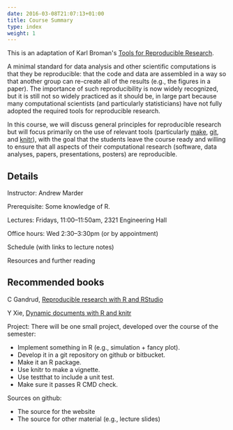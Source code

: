 ```yaml
---
date: 2016-03-08T21:07:13+01:00
title: Course Summary
type: index
weight: 1
---
```


This is an adaptation of Karl Broman's [Tools for Reproducible Research](https://github.com/kbroman/Tools4RR).

A minimal standard for data analysis and other scientific computations is that they be reproducible: that the code and data are assembled in a way so that another group can re-create all of the results (e.g., the figures in a paper). The importance of such reproducibility is now widely recognized, but it is still not so widely practiced as it should be, in large part because many computational scientists (and particularly statisticians) have not fully adopted the required tools for reproducible research.

In this course, we will discuss general principles for reproducible research but will focus primarily on the use of relevant tools (particularly [make](https://www.gnu.org/software/make/), [git](https://git-scm.org/), and [knitr](https://yihui.name/knitr/)), with the goal that the students leave the course ready and willing to ensure that all aspects of their computational research (software, data analyses, papers, presentations, posters) are reproducible.

## Details

Instructor: Andrew Marder

Prerequisite: Some knowledge of R.

Lectures: Fridays, 11:00–11:50am, 2321 Engineering Hall

Office hours: Wed 2:30–3:30pm (or by appointment)

Schedule (with links to lecture notes)

Resources and further reading

## Recommended books

C Gandrud, [Reproducible research with R and RStudio](https://www.amazon.com/gp/product/1498715370?ie=UTF8&tag=7210-20)

Y Xie, [Dynamic documents with R and knitr](https://www.amazon.com/gp/product/1498716962?ie=UTF8&tag=7210-20)

Project: There will be one small project, developed over the course of the semester:

* Implement something in R (e.g., simulation + fancy plot).
* Develop it in a git repository on github or bitbucket.
* Make it an R package.
* Use knitr to make a vignette.
* Use testthat to include a unit test.
* Make sure it passes R CMD check.

Sources on github:

* The source for the website
* The source for other material (e.g., lecture slides)
